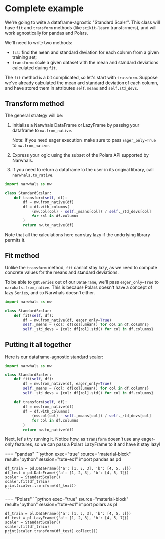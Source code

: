 # Complete example

We're going to write a dataframe-agnostic "Standard Scaler". This class will have
`fit` and `transform` methods (like `scikit-learn` transformers), and will work
agnostically for pandas and Polars.

We'll need to write two methods:

- `fit`: find the mean and standard deviation for each column from a given training set;
- `transform`: scale a given dataset with the mean and standard deviations calculated
  during `fit`.

The `fit` method is a bit complicated, so let's start with `transform`.
Suppose we've already calculated the mean and standard deviation of each column, and have
stored them in attributes `self.means` and `self.std_devs`.

## Transform method

The general strategy will be:

1. Initialise a Narwhals DataFrame or LazyFrame by passing your dataframe to `nw.from_native`.
   
    Note: if you need eager execution, make sure to pass `eager_only=True` to `nw.from_native`.

2. Express your logic using the subset of the Polars API supported by Narwhals.
3. If you need to return a dataframe to the user in its original library, call `narwhals.to_native`.

```python
import narwhals as nw

class StandardScalar:
    def transform(self, df):
        df = nw.from_native(df)
        df = df.with_columns(
            (nw.col(col) - self._means[col]) / self._std_devs[col]
            for col in df.columns
        )
        return nw.to_native(df)
```

Note that all the calculations here can stay lazy if the underlying library permits it.

## Fit method

Unlike the `transform` method, `fit` cannot stay lazy, as we need to compute concrete values
for the means and standard deviations.

To be able to get `Series` out of our `DataFrame`, we'll pass `eager_only=True` to `narwhals.from_native`.
This is because Polars doesn't have a concept of lazy `Series`, and so Narwhals
doesn't either.

```python
import narwhals as nw

class StandardScalar:
    def fit(self, df):
        df = nw.from_native(df, eager_only=True)
        self._means = {col: df[col].mean() for col in df.columns}
        self._std_devs = {col: df[col].std() for col in df.columns}
```

## Putting it all together

Here is our dataframe-agnostic standard scaler:
```python exec="1" source="above" session="tute-ex1"
import narwhals as nw

class StandardScaler:
    def fit(self, df):
        df = nw.from_native(df, eager_only=True)
        self._means = {col: df[col].mean() for col in df.columns}
        self._std_devs = {col: df[col].std() for col in df.columns}

    def transform(self, df):
        df = nw.from_native(df)
        df = df.with_columns(
            (nw.col(col) - self._means[col]) / self._std_devs[col]
            for col in df.columns
        )
        return nw.to_native(df)
```

Next, let's try running it. Notice how, as `transform` doesn't use
any eager-only features, so we can pass a Polars LazyFrame to it and have it
stay lazy!

=== "pandas"
    ```python exec="true" source="material-block" result="python" session="tute-ex1"
    import pandas as pd

    df_train = pd.DataFrame({'a': [1, 2, 3], 'b': [4, 5, 7]})
    df_test = pd.DataFrame({'a': [1, 2, 3], 'b': [4, 5, 7]})
    scaler = StandardScaler()
    scaler.fit(df_train)
    print(scaler.transform(df_test))
    ```

=== "Polars"
    ```python exec="true" source="material-block" result="python" session="tute-ex1"
    import polars as pl

    df_train = pl.DataFrame({'a': [1, 2, 3], 'b': [4, 5, 7]})
    df_test = pl.LazyFrame({'a': [1, 2, 3], 'b': [4, 5, 7]})
    scaler = StandardScaler()
    scaler.fit(df_train)
    print(scaler.transform(df_test).collect())
    ```
